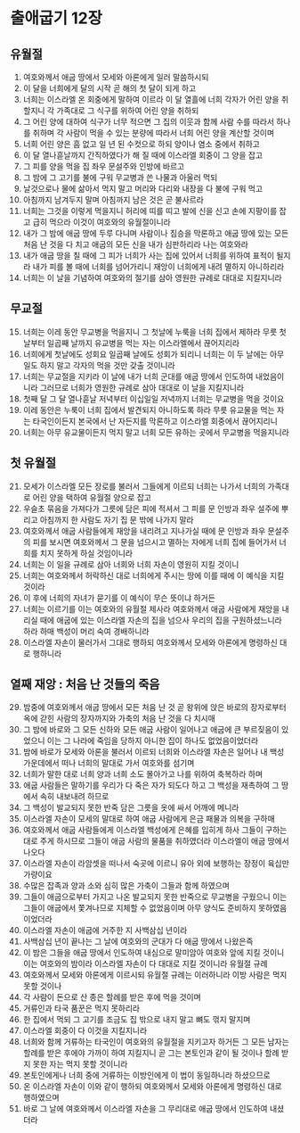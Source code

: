 # 출애굽기 12장

## 유월절
1. 여호와께서 애굽 땅에서 모세와 아론에게 일러 말씀하시되
2. 이 달을 너희에게 달의 시작 곧 해의 첫 달이 되게 하고
3. 너희는 이스라엘 온 회중에게 말하여 이르라 이 달 열흘에 너희 각자가 어린 양을 취할지니 각 가족대로 그 식구를 위하여 어린 양을 취하되
4. 그 어린 양에 대하여 식구가 너무 적으면 그 집의 이웃과 함께 사람 수를 따라서 하나를 취하며 각 사람이 먹을 수 있는 분량에 따라서 너희 어린 양을 계산할 것이며
5. 너희 어린 양은 흠 없고 일 년 된 수컷으로 하되 양이나 염소 중에서 취하고
6. 이 달 열나흗날까지 간직하였다가 해 질 때에 이스라엘 회중이 그 양을 잡고
7. 그 피를 양을 먹을 집 좌우 문설주와 인방에 바르고
8. 그 밤에 그 고기를 불에 구워 무교병과 쓴 나물과 아울러 먹되
9. 날것으로나 물에 삶아서 먹지 말고 머리와 다리와 내장을 다 불에 구워 먹고
10. 아침까지 남겨두지 말며 아침까지 남은 것은 곧 불사르라
11. 너희는 그것을 이렇게 먹을지니 허리에 띠를 띠고 발에 신을 신고 손에 지팡이를 잡고 급히 먹으라 이것이 여호와의 유월절이니라
12. 내가 그 밤에 애굽 땅에 두루 다니며 사람이나 짐승을 막론하고 애굽 땅에 있는 모든 처음 난 것을 다 치고 애굽의 모든 신을 내가 심판하리라 나는 여호와라
13. 내가 애굽 땅을 칠 때에 그 피가 너희가 사는 집에 있어서 너희를 위하여 표적이 될지라 내가 피를 볼 때에 너희를 넘어가리니 재앙이 너희에게 내려 멸하지 아니하리라
14. 너희는 이 날을 기념하여 여호와의 절기를 삼아 영원한 규례로 대대로 지킬지니라

## 무교절
15. 너희는 이레 동안 무교병을 먹을지니 그 첫날에 누룩을 너희 집에서 제하라 무릇 첫날부터 일곱째 날까지 유교병을 먹는 자는 이스라엘에서 끊어지리라
16. 너희에게 첫날에도 성회요 일곱째 날에도 성회가 되리니 너희는 이 두 날에는 아무 일도 하지 말고 각자의 먹을 것만 갖출 것이니라
17. 너희는 무교절을 지키라 이 날에 내가 너희 군대를 애굽 땅에서 인도하여 내었음이니라 그러므로 너희가 영원한 규례로 삼아 대대로 이 날을 지킬지니라
18. 첫째 달 그 달 열나흗날 저녁부터 이십일일 저녁까지 너희는 무교병을 먹을 것이요
19. 이레 동안은 누룩이 너희 집에서 발견되지 아니하도록 하라 무릇 유교물을 먹는 자는 타국인이든지 본국에서 난 자든지를 막론하고 이스라엘 회중에서 끊어지리니
20. 너희는 아무 유교물이든지 먹지 말고 너희 모든 유하는 곳에서 무교병을 먹을지니라

## 첫 유월절
21. 모세가 이스라엘 모든 장로를 불러서 그들에게 이르되 너희는 나가서 너희의 가족대로 어린 양을 택하여 유월절 양으로 잡고
22. 우슬초 묶음을 가져다가 그릇에 담은 피에 적셔서 그 피를 문 인방과 좌우 설주에 뿌리고 아침까지 한 사람도 자기 집 문 밖에 나가지 말라
23. 여호와께서 애굽 사람들에게 재앙을 내리려고 지나가실 때에 문 인방과 좌우 문설주의 피를 보시면 여호와께서 그 문을 넘으시고 멸하는 자에게 너희 집에 들어가서 너희를 치지 못하게 하실 것임이니라
24. 너희는 이 일을 규례로 삼아 너희와 너희 자손이 영원히 지킬 것이니
25. 너희는 여호와께서 허락하신 대로 너희에게 주시는 땅에 이를 때에 이 예식을 지킬 것이라
26. 이 후에 너희의 자녀가 묻기를 이 예식이 무슨 뜻이냐 하거든
27. 너희는 이르기를 이는 여호와의 유월절 제사라 여호와께서 애굽 사람에게 재앙을 내리실 때에 애굽에 있는 이스라엘 자손의 집을 넘으사 우리의 집을 구원하셨느니라 하라 하매 백성이 머리 숙여 경배하니라
28. 이스라엘 자손이 물러가서 그대로 행하되 여호와께서 모세와 아론에게 명령하신 대로 행하니라

## 열째 재앙 : 처음 난 것들의 죽음
29. 밤중에 여호와께서 애굽 땅에서 모든 처음 난 것 곧 왕위에 앉은 바로의 장자로부터 옥에 갇힌 사람의 장자까지와 가축의 처음 난 것을 다 치시매
30. 그 밤에 바로와 그 모든 신하와 모든 애굽 사람이 일어나고 애굽에 큰 부르짖음이 있었으니 이는 그 나라에 죽임을 당하지 아니한 집이 하나도 없었음이었더라
31. 밤에 바로가 모세와 아론을 불러서 이르되 너희와 이스라엘 자손은 일어나 내 백성 가운데에서 떠나 너희의 말대로 가서 여호와를 섬기며
32. 너희가 말한 대로 너희 양과 너희 소도 몰아가고 나를 위하여 축복하라 하며
33. 애굽 사람들은 말하기를 우리가 다 죽은 자가 되도다 하고 그 백성을 재촉하여 그 땅에서 속히 내보내려 하므로
34. 그 백성이 발교되지 못한 반죽 담은 그릇을 옷에 싸서 어깨에 메니라
35. 이스라엘 자손이 모세의 말대로 하여 애굽 사람에게 은금 패물과 의복을 구하매
36. 여호와께서 애굽 사람들에게 이스라엘 백성에게 은혜를 입히게 하사 그들이 구하는 대로 주게 하시므로 그들이 애굽 사람의 물품을 취하였더라
이스라엘이 애굽 땅에서 나오다
37. 이스라엘 자손이 라암셋을 떠나서 숙곳에 이르니 유아 외에 보행하는 장정이 육십만 가량이요
38. 수많은 잡족과 양과 소와 심히 많은 가축이 그들과 함께 하였으며
39. 그들이 애굽으로부터 가지고 나온 발교되지 못한 반죽으로 무교병을 구웠으니 이는 그들이 애굽에서 쫓겨나므로 지체할 수 없었음이며 아무 양식도 준비하지 못하였음이었더라
40. 이스라엘 자손이 애굽에 거주한 지 사백삼십 년이라
41. 사백삼십 년이 끝나는 그 날에 여호와의 군대가 다 애굽 땅에서 나왔은즉
42. 이 밤은 그들을 애굽 땅에서 인도하여 내심으로 말미암아 여호와 앞에 지킬 것이니 이는 여호와의 밤이라 이스라엘 자손이 다 대대로 지킬 것이니라
유월절 규례
43. 여호와께서 모세와 아론에게 이르시되 유월절 규례는 이러하니라 이방 사람은 먹지 못할 것이나
44. 각 사람이 돈으로 산 종은 할례를 받은 후에 먹을 것이며
45. 거류인과 타국 품꾼은 먹지 못하리라
46. 한 집에서 먹되 그 고기를 조금도 집 밖으로 내지 말고 뼈도 꺾지 말지며
47. 이스라엘 회중이 다 이것을 지킬지니라
48. 너희와 함께 거류하는 타국인이 여호와의 유월절을 지키고자 하거든 그 모든 남자는 할례를 받은 후에야 가까이 하여 지킬지니 곧 그는 본토인과 같이 될 것이나 할례 받지 못한 자는 먹지 못할 것이니라
49. 본토인에게나 너희 중에 거류하는 이방인에게 이 법이 동일하니라 하셨으므로
50. 온 이스라엘 자손이 이와 같이 행하되 여호와께서 모세와 아론에게 명령하신 대로 행하였으며
51. 바로 그 날에 여호와께서 이스라엘 자손을 그 무리대로 애굽 땅에서 인도하여 내셨더라